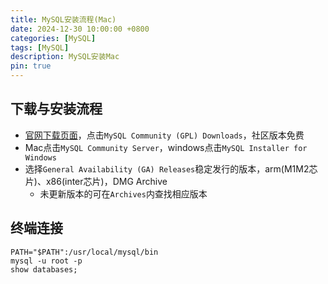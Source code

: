 ```yaml
---
title: MySQL安装流程(Mac)
date: 2024-12-30 10:00:00 +0800
categories: [MySQL]
tags: [MySQL]
description: MySQL安装Mac
pin: true
---
```


## 下载与安装流程

- [官网下载页面](https://www.mysql.com/downloads/)，点击`MySQL Community (GPL) Downloads`，社区版本免费
- Mac点击`MySQL Community Server`，windows点击`MySQL Installer for Windows`
- 选择`General Availability (GA) Releases`稳定发行的版本，arm(M1M2芯片)、x86(inter芯片)，DMG Archive
  - 未更新版本的可在`Archives`内查找相应版本

## 终端连接
```shell
PATH="$PATH":/usr/local/mysql/bin
mysql -u root -p
show databases;
```
